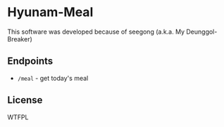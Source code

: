 # Hyunam-Meal
This software was developed because of seegong (a.k.a. My Deunggol-Breaker)  

## Endpoints
* `/meal` - get today's meal

## License
WTFPL
